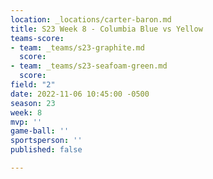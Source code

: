 ```yaml
---
location: _locations/carter-baron.md
title: S23 Week 8 - Columbia Blue vs Yellow
teams-score:
- team: _teams/s23-graphite.md
  score: 
- team: _teams/s23-seafoam-green.md
  score: 
field: "2"
date: 2022-11-06 10:45:00 -0500
season: 23
week: 8
mvp: ''
game-ball: ''
sportsperson: ''
published: false

---
```

